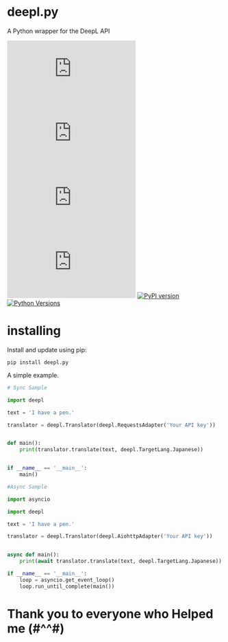 # deepl.py

A Python wrapper for the DeepL API
  
[![GitHub license](https://img.shields.io/github/license/grarich123/deepl.py)](https://github.com/grarich123/deepl.py/blob/main/LICENSE)
[![GitHub issues](https://img.shields.io/github/issues/grarich123/deepl.py)](https://github.com/grarich123/deepl.py/issues)
[![GitHub forks](https://img.shields.io/github/forks/grarich123/deepl.py)](https://github.com/grarich123/deepl.py/network)
[![GitHub stars](https://img.shields.io/github/stars/grarich123/deepl.py)](https://github.com/grarich123/deepl.py/stargazers)
[![PyPI version](https://badge.fury.io/py/deepl.py.svg)](https://badge.fury.io/py/deepl.py)
[![Python Versions](https://img.shields.io/pypi/pyversions/deepl.py.svg)](https://pypi.org/project/deepl.py/)

  
# installing  
Install and update using pip:

`pip install deepl.py`  

A simple example.  
  
```python
# Sync Sample

import deepl

text = 'I have a pen.'

translator = deepl.Translator(deepl.RequestsAdapter('Your API key'))


def main():
    print(translator.translate(text, deepl.TargetLang.Japanese))


if __name__ == '__main__':
    main()
```
  
```python
#Async Sample

import asyncio

import deepl

text = 'I have a pen.'

translator = deepl.Translator(deepl.AiohttpAdapter('Your API key'))


async def main():
    print(await translator.translate(text, deepl.TargetLang.Japanese))

if __name__ == '__main__':
    loop = asyncio.get_event_loop()
    loop.run_until_complete(main())
```
  
# Thank you to everyone who Helped me (#^^#)

